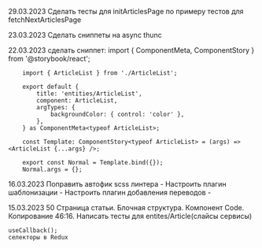 29.03.2023
    Сделать тесты для initArticlesPage по примеру тестов для fetchNextArticlesPage

23.03.2023
    Сделать сниппеты на async thunc

22.03.2023
    сделать сниппет:
        import { ComponentMeta, ComponentStory } from '@storybook/react';

        import { ArticleList } from './ArticleList';

        export default {
            title: 'entities/ArticleList',
            component: ArticleList,
            argTypes: {
                backgroundColor: { control: 'color' },
            },
        } as ComponentMeta<typeof ArticleList>;

        const Template: ComponentStory<typeof ArticleList> = (args) => <ArticleList {...args} />;

        export const Normal = Template.bind({});
        Normal.args = {};

16.03.2023
    Поправить автофик scss линтера -
    Настроить плагин шаблонизации -
    Настроить плагин добавления переводов -

15.03.2023
    50 Страница статьи. Блочная структура. Компонент Code. Копирование 46:16.
        Написать тесты для entites/Article(слайсы сервисы)
    
    useCallback();
    селекторы в Redux

